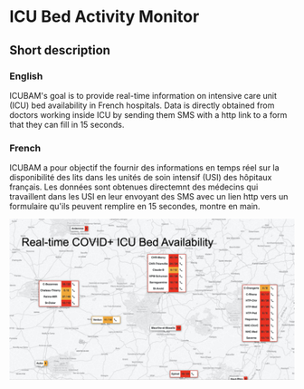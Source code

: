 # ICU Bed Activity Monitor

## Short description

### English

ICUBAM's goal is to provide real-time information on intensive care unit (ICU)
bed availability in French hospitals. Data is directly obtained from doctors
working inside ICU by sending them SMS with a http link to a form that they can
fill in 15 seconds.

### French

ICUBAM a pour objectif the fournir des informations en temps réel sur la
disponibilité des lits dans les unités de soin intensif (USI) des hôpitaux
français. Les données sont obtenues directemnt des médecins qui travaillent
dans les USI en leur envoyant des SMS avec un lien http vers un formulaire
qu'ils peuvent remplire en 15 secondes, montre en main.

![map](/images/map.jpg)
